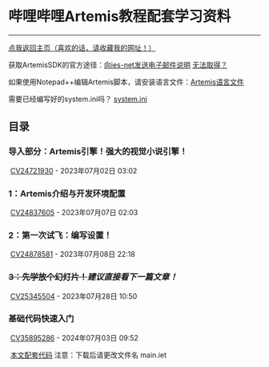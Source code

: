 # 哔哩哔哩Artemis教程配套学习资料

------

[点我返回主页（喜欢的话，请收藏我的网址！）](https://redroadsl.github.io/)

获取ArtemisSDK的官方途径：[向ies-net发送电子邮件说明](mailto:mikage@ies-net.com)			[无法取得？](mailto:Redroadsl@outlook.com)

如果使用Notepad++编辑Artemis脚本，请安装语言文件：[Artemis语言文件](https://redroadsl.github.io/learnArtemis/notepad_pp_langdef_artemis.xml)

需要已经编写好的system.ini吗？    [system.ini](https://redroadsl.github.io/learnArtemis/system.ini)



## 目录

### 导入部分：Artemis引擎！强大的视觉小说引擎！

​	[CV24721930](https://www.bilibili.com/read/cv24721930) - 2023年07月02日 03:02

### 1：Artemis介绍与开发环境配置

​	[CV24837605](https://www.bilibili.com/read/cv24837605) - 2023年07月07日 02:03

### 2：第一次试飞：编写设置！

​	[CV24878581](https://www.bilibili.com/read/cv24878581) - 2023年07月08日 22:18

### ~~3：先学放个幻灯片！~~*建议直接看下一篇文章！*

​	[CV25345504](https://www.bilibili.com/read/cv25345504) - 2023年07月28日 10:50

### 基础代码快速入门

​	[CV35895286](https://www.bilibili.com/read/cv35895286) - 2024年07月03日 09:52

​	[本文配套代码](https://redroadsl.github.io/learnArtemis/基础代码快速入门main.iet)   注意：下载后请更改文件名 main.iet

